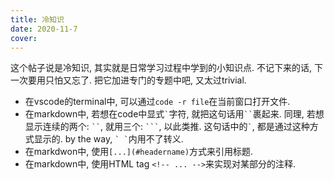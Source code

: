 ```yaml
---
title: 冷知识
date: 2020-11-7
cover: 
---
```

这个帖子说是冷知识, 其实就是日常学习过程中学到的小知识点. 不记下来的话, 下一次要用只怕又忘了. 把它加进专门的专题中吧, 又太过trivial.

<!--more-->

- 在vscode的terminal中, 可以通过`code -r file`在当前窗口打开文件.
- 在markdown中, 若想在code中显式`` ` ``字符, 就把这句话用``` `` ```裹起来. 同理, 若想显示连续的两个: ``` `` ```, 就用三个: ```` ``` ````, 以此类推. 这句话中的`` ` ``, 都是通过这种方式显示的. by the way, `` ` ` ``内用不了转义.
- 在markdwon中, 使用`[...](#headername)`方式来引用标题.
- 在markdown中, 使用HTML tag `<!-- ... -->`来实现对某部分的注释.